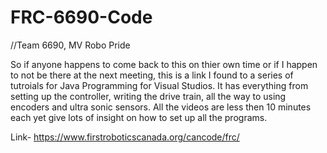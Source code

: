 # FRC-6690-Code
//Team 6690, MV Robo Pride

So if anyone happens to come back to this on thier own time or if I happen to not be there at the next meeting, this is a link I found to a series of tutroials for Java Programming for Visual Studios. It has everything from setting up the controller, writing the drive train, all the way to using encoders and ultra sonic sensors. All the videos are less then 10 minutes each yet give lots of insight on how to set up all the programs.

Link- https://www.firstroboticscanada.org/cancode/frc/
